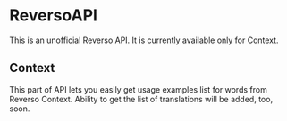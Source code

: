# ReversoAPI
This is an unofficial Reverso API. It is currently available only for Context.

## Context
This part of API lets you easily get usage examples list for words from Reverso Context.
Ability to get the list of translations will be added, too, soon.
